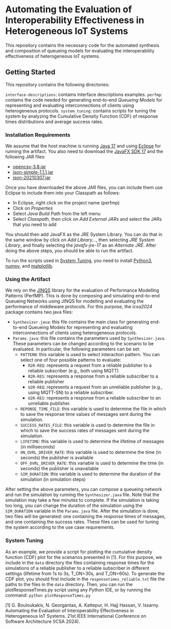 # Automating the Evaluation of Interoperability Effectiveness in Heterogeneous IoT Systems

This repository contains the necessary code for the automated synthesis and composition of queueing models for evaluating the interoperability effectiveness of heterogeneous IoT systems.

## Getting Started
This repository contains the following directories:

`interface-descriptions`: contains interface descriptions examples.
`perfmp`: contains the code needed for generating end-to-end *Queueing Models* for representing and evaluating interconnections of clients using heterogeneous protocols.
`system_tuning`: contains scripts for tuning the system by analyzing the Cumulative Density Function (CDF) of response times distributions and average success rates.

### Installation Requirements
We assume that the host machine is running [Java 17](https://www.oracle.com/fr/java/technologies/downloads/) and using [Eclipse](https://www.eclipse.org/downloads/) for running the artifact. You also need to download the [JavaFX SDK 17](https://gluonhq.com/products/javafx/) and the following JAR files:
- [opencsv-3.8.jar](https://mvnrepository.com/artifact/com.opencsv/opencsv/3.8)
- [json-simple-1.1.1.jar](https://code.google.com/archive/p/json-simple/downloads)
- [json-20210307.jar](https://mvnrepository.com/artifact/org.json/json/20210307)

Once you have downloaded the above JAR files, you can include them use Eclipse to include them into your Classpath as follows:
- In Eclipse, right click on the project name (perfmp)
- Click on *Properties*
- Select *Java Build Path* from the left menu
- Select *Classpath*, then click on *Add External JARs* and select the JARs that you need to add

You should then add JavaFX as the JRE System Library. You can do that in the same window by click on *Add Library...*, then selecting *JRE System Library*, and finally selecting the *javafx-jre-17* as an *Alternate JRE*.
After doing the above steps, you should be able to run the artifact.

To run the scripts used in [System Tuning](#system-tuning), you need to install [Python3](https://www.python.org/downloads/), [numpy](https://numpy.org/), and [matplotlib](https://matplotlib.org/).

### Using the Artifact
We rely on the [JINQS](https://wp.doc.ic.ac.uk/ajf/jinqs/) library for the evaluation of Performance Modelling Patterns (PerfMP). This is done by composing and simulating end-to-end Queueing Networks using JINQS for modelling and evaluating the performance of middleware protocols. 
For this purpose, the *icsa2024* package contains two java files:
- `Synthesizer.java`: this file contains the main class for generating end-to-end Queueing Models for representing and evaluating interconnections of clients using heterogeneous protocols. 
- `Params.java`: this file contains the parameters used by `Synthesizer.java`. These parameters can be changed according to the scenario to be evaluated. In particular, the following parameters can be set:
	- `PATTERN`: this variable is used to select interaction pattern. You can select one of four possible patterns to evaluate:
		- `R2R-REQ`: represents a request from a reliable publisher to a reliable subscriber (e.g., both using MQTT)
		- `R2R-RES`: represents a response from a reliable subscriber to a reliable publisher
		- `U2R-REQ`: represents a request from an unreliable publisher (e.g., using MQTT-SN) to a reliable subscriber.
		- `U2R-RES`: represents a response from a reliable subscriber to an unreliable publisher.
	- `REPONSE_TIME_FILE`: this variable is used to determine the file in which to save the response time values of messages sent during the simulation.
	- `SUCCESS_RATES_FILE`: this variable is used to determine the file in which to save the success rates of messages sent during the simulation.
	- `LIFETIME`: this variable is used to determine the lifetime of messages (in milliseconds)
	- `ON_OVRL_DRIVER_RATE`: this variable is used to determine the time (in seconds) the publisher is available
	- `OFF_OVRL_DRIVER_RATE`: this variable is used to determine the time (in seconds) the publisher is unavailable
	- `SIM_DURATION`: this variable is used to determine the duration of the simulation (in simulation steps)

After setting the above parameters, you can compose a queueing network and run the simulation by running the `Synthesizer.java` file. Note that the simulation may take a few minutes to complete. If the simulation is taking too long, you can change the duration of the simulation using the `SIM_DURATION` variable in the `Params.java` file.
After the simulation is done, two files will be generated: one containing the response times of messages, and one containing the success rates. These files can be used for tuning the system according to the use case requirements.

### System Tuning
As an example, we provide a script for plotting the cumulative density function (CDF) plot for the scenarios presented in [1]. For this purpose, we include in the `data` directory the files containing response times for the simulations of a reliable publisher to a reliable subscriber in different settings (lifetime from 1s to 3s, T_ON=30s, and T_ON=60s). 
To generate the CDF plot, you should first include in the `responsetimes_reliable.txt` file the paths to the files in the `data` directory.
Then, you can run the plotResponseTimes.py script using any Python IDE, or by running the command: `python plotResponseTimes.py`

[1] G. Bouloukakis, N. Georgantas, A. Kattepur, H. Hajj Hassan, V. Issarny. Automating the Evaluation of Interoperability Effectiveness in Heterogeneous IoT Systems.  21st IEEE International Conference on Software Architecture (ICSA 2024).

